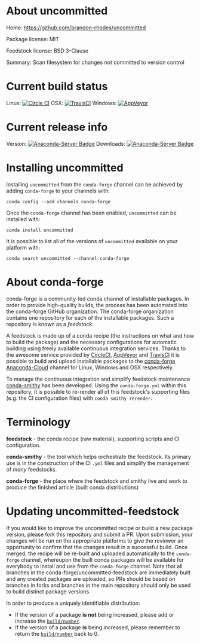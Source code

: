 About uncommitted
=================

Home: https://github.com/brandon-rhodes/uncommitted

Package license: MIT

Feedstock license: BSD 3-Clause

Summary: Scan filesystem for changes not committed to version control



Current build status
====================

Linux: [![Circle CI](https://circleci.com/gh/conda-forge/uncommitted-feedstock.svg?style=shield)](https://circleci.com/gh/conda-forge/uncommitted-feedstock)
OSX: [![TravisCI](https://travis-ci.org/conda-forge/uncommitted-feedstock.svg?branch=master)](https://travis-ci.org/conda-forge/uncommitted-feedstock)
Windows: [![AppVeyor](https://ci.appveyor.com/api/projects/status/github/conda-forge/uncommitted-feedstock?svg=True)](https://ci.appveyor.com/project/conda-forge/uncommitted-feedstock/branch/master)

Current release info
====================
Version: [![Anaconda-Server Badge](https://anaconda.org/conda-forge/uncommitted/badges/version.svg)](https://anaconda.org/conda-forge/uncommitted)
Downloads: [![Anaconda-Server Badge](https://anaconda.org/conda-forge/uncommitted/badges/downloads.svg)](https://anaconda.org/conda-forge/uncommitted)

Installing uncommitted
======================

Installing `uncommitted` from the `conda-forge` channel can be achieved by adding `conda-forge` to your channels with:

```
conda config --add channels conda-forge
```

Once the `conda-forge` channel has been enabled, `uncommitted` can be installed with:

```
conda install uncommitted
```

It is possible to list all of the versions of `uncommitted` available on your platform with:

```
conda search uncommitted --channel conda-forge
```


About conda-forge
=================

conda-forge is a community-led conda channel of installable packages.
In order to provide high-quality builds, the process has been automated into the
conda-forge GitHub organization. The conda-forge organization contains one repository
for each of the installable packages. Such a repository is known as a *feedstock*.

A feedstock is made up of a conda recipe (the instructions on what and how to build
the package) and the necessary configurations for automatic building using freely
available continuous integration services. Thanks to the awesome service provided by
[CircleCI](https://circleci.com/), [AppVeyor](http://www.appveyor.com/)
and [TravisCI](https://travis-ci.org/) it is possible to build and upload installable
packages to the [conda-forge](https://anaconda.org/conda-forge)
[Anaconda-Cloud](http://docs.anaconda.org/) channel for Linux, Windows and OSX respectively.

To manage the continuous integration and simplify feedstock maintenance
[conda-smithy](http://github.com/conda-forge/conda-smithy) has been developed.
Using the ``conda-forge.yml`` within this repository, it is possible to re-render all of
this feedstock's supporting files (e.g. the CI configuration files) with ``conda smithy rerender``.


Terminology
===========

**feedstock** - the conda recipe (raw material), supporting scripts and CI configuration.

**conda-smithy** - the tool which helps orchestrate the feedstock.
                   Its primary use is in the construction of the CI ``.yml`` files
                   and simplify the management of *many* feedstocks.

**conda-forge** - the place where the feedstock and smithy live and work to
                  produce the finished article (built conda distributions)


Updating uncommitted-feedstock
==============================

If you would like to improve the uncommitted recipe or build a new
package version, please fork this repository and submit a PR. Upon submission,
your changes will be run on the appropriate platforms to give the reviewer an
opportunity to confirm that the changes result in a successful build. Once
merged, the recipe will be re-built and uploaded automatically to the
`conda-forge` channel, whereupon the built conda packages will be available for
everybody to install and use from the `conda-forge` channel.
Note that all branches in the conda-forge/uncommitted-feedstock are
immediately built and any created packages are uploaded, so PRs should be based
on branches in forks and branches in the main repository should only be used to
build distinct package versions.

In order to produce a uniquely identifiable distribution:
 * If the version of a package **is not** being increased, please add or increase
   the [``build/number``](http://conda.pydata.org/docs/building/meta-yaml.html#build-number-and-string).
 * If the version of a package **is** being increased, please remember to return
   the [``build/number``](http://conda.pydata.org/docs/building/meta-yaml.html#build-number-and-string)
   back to 0.
